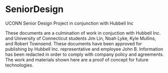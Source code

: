 # SeniorDesign
UCONN Senior Design Project in conjunction with Hubbell Inc

These documents are a culmination of work in conjuction with Hubbell Inc. and University of Connecticut students 
Jim Lin, Noah Lyke, Kyle Mullins, and Robert Townsend. These documents have been approved for publishing by Hubbell Inc. 
representative and employee John B. Information has been redacted in order to comply with company policy and agreements.
The work and materials shown here are a proof of concept for future technologies. 
